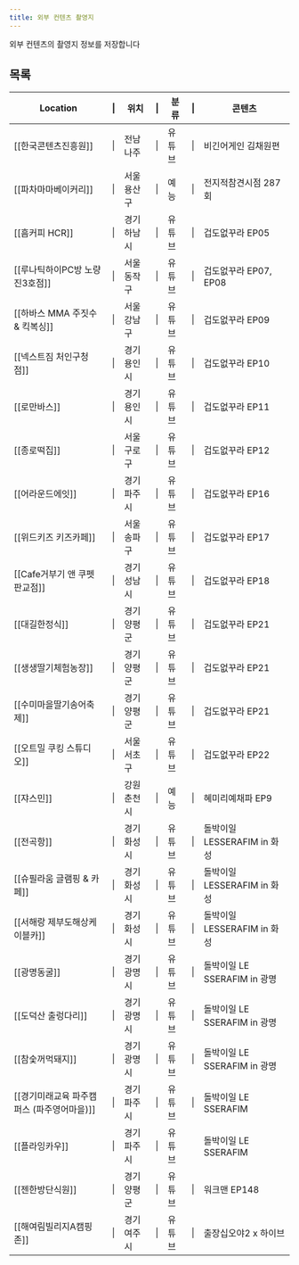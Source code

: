```yaml
---
title: 외부 컨텐츠 촬영지
---
```

외부 컨텐츠의 촬영지 정보를 저장합니다

## 목록

| Location                  | \|  | 위치     | \|  | 분류  | \|  | 콘텐츠                    |
| ------------------------- | --- | ------ | --- | --- | --- | ---------------------- |
| [[한국콘텐츠진흥원]]              | \|  | 전남 나주  | \|  | 유튜브 | \|  | 비긴어게인 김채원편             |
| [[파차마마베이커리]]              | \|  | 서울 용산구 | \|  | 예능  | \|  | 전지적참견시점 287회           |
| [[흠커피 HCR]]               | \|  | 경기 하남시 | \|  | 유튜브 | \|  | 겁도없꾸라 EP05             |
| [[루나틱하이PC방 노량진3호점]]       | \|  | 서울 동작구 | \|  | 유튜브 | \|  | 겁도없꾸라 EP07, EP08       |
| [[하바스 MMA 주짓수 & 킥복싱]]     | \|  | 서울 강남구 | \|  | 유튜브 | \|  | 겁도없꾸라 EP09             |
| [[넥스트짐 처인구청점]]            | \|  | 경기 용인시 | \|  | 유튜브 | \|  | 겁도없꾸라 EP10             |
| [[로만바스]]                  | \|  | 경기 용인시 | \|  | 유튜브 | \|  | 겁도없꾸라 EP11             |
| [[종로떡집]]                  | \|  | 서울 구로구 | \|  | 유튜브 | \|  | 겁도없꾸라 EP12             |
| [[어라운드에잇]]                | \|  | 경기 파주시 | \|  | 유튜브 | \|  | 겁도없꾸라 EP16             |
| [[위드키즈 키즈카페]]             | \|  | 서울 송파구 | \|  | 유튜브 | \|  | 겁도없꾸라 EP17             |
| [[Cafe거부기 앤 쿠펫 판교점]]      | \|  | 경기 성남시 | \|  | 유튜브 | \|  | 겁도없꾸라 EP18             |
| [[대길한정식]]                 | \|  | 경기 양평군 | \|  | 유튜브 | \|  | 겁도없꾸라 EP21             |
| [[생생딸기체험농장]]              | \|  | 경기 양평군 | \|  | 유튜브 | \|  | 겁도없꾸라 EP21             |
| [[수미마을딸기송어축제]]            | \|  | 경기 양평군 | \|  | 유튜브 | \|  | 겁도없꾸라 EP21             |
| [[오트밀 쿠킹 스튜디오]]           | \|  | 서울 서초구 | \|  | 유튜브 | \|  | 겁도없꾸라 EP22             |
| [[쟈스민]]                   | \|  | 강원 춘천시 | \|  | 예능  | \|  | 혜미리예채파 EP9             |
| [[전곡항]]                   | \|  | 경기 화성시 | \|  | 유튜브 | \|  | 돌박이일 LESSERAFIM in 화성  |
| [[슈필라움 글램핑 & 카페]]         | \|  | 경기 화성시 | \|  | 유튜브 | \|  | 돌박이일 LESSERAFIM in 화성  |
| [[서해랑 제부도해상케이블카]]         | \|  | 경기 화성시 | \|  | 유튜브 | \|  | 돌박이일 LESSERAFIM in 화성  |
| [[광명동굴]]                  | \|  | 경기 광명시 | \|  | 유튜브 | \|  | 돌박이일 LE SSERAFIM in 광명 |
| [[도덕산 출렁다리]]              | \|  | 경기 광명시 | \|  | 유튜브 | \|  | 돌박이일 LE SSERAFIM in 광명 |
| [[참숯꺼먹돼지]]                | \|  | 경기 광명시 | \|  | 유튜브 | \|  | 돌박이일 LE SSERAFIM in 광명 |
| [[경기미래교육 파주캠퍼스 (파주영어마을)]] | \|  | 경기 파주시 | \|  | 유튜브 | \|  | 돌박이일 LE SSERAFIM       |
| [[플라잉카우]]                 | \|  | 경기 파주시 | \|  | 유튜브 |     | 돌박이일 LE SSERAFIM       |
| [[젠한방단식원]]                | \|  | 경기 양평군 | \|  | 유튜브 | \|  | 워크맨 EP148              |
| [[해여림빌리지A캠핑존]]            | \|  | 경기 여주시 | \|  | 유튜브 | \|  | 출장십오야2 x 하이브           |

